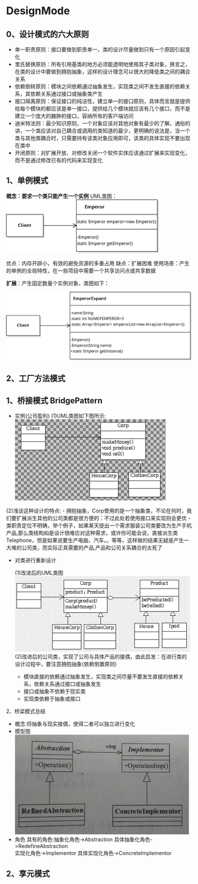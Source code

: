 # DesignMode
0、设计模式的六大原则
------------
* 单一职责原则：接口要做到职责单一，类的设计尽量做到只有一个原因引起变化
* 里氏替换原则：所有引用基类的地方必须能透明地使用其子类对象，换言之，在类的设计中要做到拥抱抽象，这样的设计理念可以很大的降低类之间的耦合关系
* 依赖倒转原则：模块之间依赖通过抽象发生，实现类之间不发生直接的依赖关系，其依赖关系通过接口或抽象类产生
* 接口隔离原则：保证接口的纯洁性，建立单一的接口原则，具体而言就是提供给每个模块的都应该是单一接口，提供给几个模块就应该有几个接口，而不是建立一个庞大的臃肿的接口，容纳所有的客户端访问
* 迪米特法则：最少知识原则，一个对象应该对其他对象有最少的了解，通俗的讲，一个类应该对自己耦合或调用的类知道的最少，更明确的说法是，当一个类与其他类耦合时，只需要持有该类对象应用即可，该类的具体实现不要出现在类中
*  开闭原则：对扩展开放、对修改关闭一个软件实体应该通过扩展来实现变化，而不是通过修改已有的代码来实现变化

1、单例模式
------------------------
**概念：要求一个类只能产生一个实例**
UML类图：
![单例模式类图](./src/main/resources/Emperor.png)

优点：内存开辟小，有效的避免资源的多重占用
缺点：扩展困难
使用场景：产生的单例的全局特性，在一些项目中需要一个共享访问点或共享数据

**扩展**：产生固定数量个实例对象，类图如下：

![](./src/main/resources/EmperorExpand.png)

2、工厂方法模式
---------------------------




1、桥接模式 BridgePattern
----------------
* 实例(公司盈利)
 (1)UML类图如下图所示:
 ![公司盈利的类图](./src/main/resources/productprofit.png)
 
 (2)浅谈这种设计的特点:
 	- 拥抱抽象，Corp使用的是一个抽象类，不论在何时，我们要扩展派生其他的公司类都是很方便的：不过此处若使用接口来实现则会更优
 	- 类职责定位不明确，举个例子，如果某天提出一个需求服装公司类要改为生产手机产品,那么类结构如是设计很难应对这种需求，或许你可能会说，直接派生类Telephone，但是如果说要生产电脑、汽车。。等等，这样做的结果无疑是产生一大堆的公司类，而实际正真需要的产品,产品和公司关系耦合的太死了

* 对类进行重新设计

  (1)改进后的UML类图
  ![改进后的类图](./src/main/resources/productprofit2.png)
  (2)改进后的公司类，实现了公司与具体产品的接偶，由此启发：在进行类的设计过程中，要注意拥抱抽象(依赖倒置原则)
  * 模块直接的依赖通过抽象发生，实现类之间尽量不要发生直接的依赖关系，依赖关系通过接口或抽象发生
  * 接口或抽象不依赖于现实类
  * 实现类依赖于抽象或接口

2、桥梁模式总结
* 概念:将抽象与现实接偶，使得二者可以独立进行变化
* 模型图
 ![](./src/main/resources/improvePic.png)
* 角色 具有的角色:抽象化角色->Abstraction	具体抽象化角色->RedefineAbstraction  
实现化角色->Implementor  具体实现化角色->ConcreteImplementor

2、享元模式
--------------------

